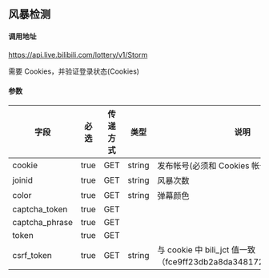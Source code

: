 ## 风暴检测

#### 调用地址

https://api.live.bilibili.com/lottery/v1/Storm

需要 Cookies，并验证登录状态(Cookies)

#### 参数

|字段|必选|传递方式|类型|说明|
|----|----|--------|----|----|
|cookie|true|GET|string|发布帐号(必须和 Cookies 帐号一致)|
|joinid|true|GET|string|风暴次数|
|color|true|GET|string|弹幕颜色|
|captcha_token|true|GET|
|captcha_phrase|true|GET|
|token|true|GET|
|csrf_token|true|GET|string|与 cookie 中 bili_jct 值一致（fce9ff23db2a8da348172da7e8972020）|
